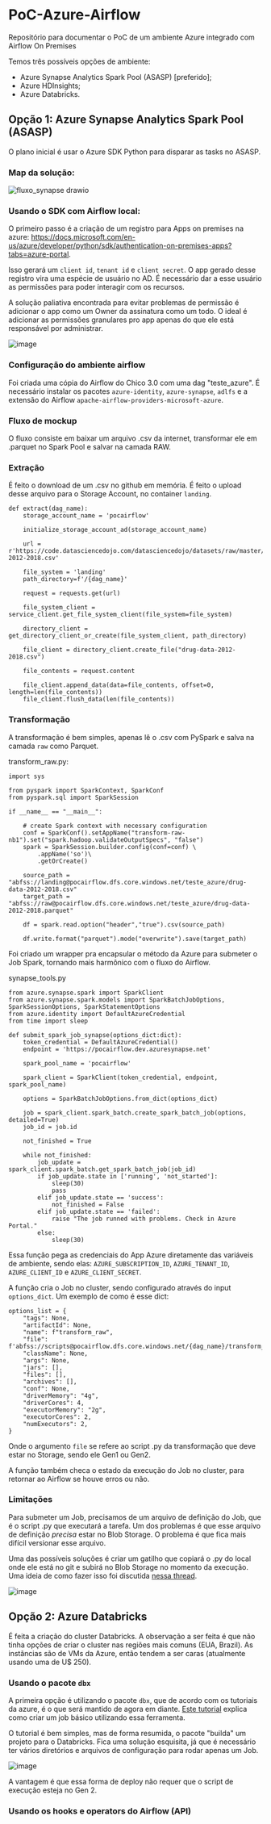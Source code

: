 # PoC-Azure-Airflow
Repositório para documentar o PoC de um ambiente Azure integrado com Airflow On Premises

Temos três possíveis opções de ambiente:
- Azure Synapse Analytics Spark Pool (ASASP) [preferido];
- Azure HDInsights;
- Azure Databricks.

## Opção 1: Azure Synapse Analytics Spark Pool (ASASP)
O plano inicial é usar o Azure SDK Python para disparar as tasks no ASASP.

### Map da solução:

![fluxo_synapse drawio](https://user-images.githubusercontent.com/83727621/173453770-ddd58511-0817-4f5e-9e97-1afc908f064e.png)

### Usando o SDK com Airflow local:

O primeiro passo é a criação de um registro para Apps on premises na azure:
https://docs.microsoft.com/en-us/azure/developer/python/sdk/authentication-on-premises-apps?tabs=azure-portal.

Isso gerará um ```client id```, ```tenant id``` e ```client secret```. O app gerado desse registro vira uma espécie de usuário no AD. É necessário dar a esse usuário as permissões para poder interagir com os recursos.

A solução paliativa encontrada para evitar problemas de permissão é adicionar o app como um Owner da assinatura como um todo. O ideal é adicionar as permissões granulares pro app apenas do que ele está responsável por administrar.

![image](https://user-images.githubusercontent.com/83727621/173186302-7942fefc-bc4b-43ba-bb5e-5ce1f90f613c.png)

### Configuração do ambiente airflow

Foi criada uma cópia do Airflow do Chico 3.0 com uma dag "teste_azure".
É necessário instalar os pacotes ```azure-identity```, ```azure-synapse```, ```adlfs``` e a extensão do Airflow ```apache-airflow-providers-microsoft-azure```.

### Fluxo de mockup

O fluxo consiste em baixar um arquivo .csv da internet, transformar ele em .parquet no Spark Pool e salvar na camada RAW.

### Extração

É feito o download de um .csv no github em memória. É feito o upload desse arquivo para o Storage Account, no container ```landing```.

```
def extract(dag_name):
    storage_account_name = 'pocairflow'

    initialize_storage_account_ad(storage_account_name)
    
    url = r'https://code.datasciencedojo.com/datasciencedojo/datasets/raw/master/Accidental%20Drug%20Related%20Deaths%20in%20Connecticut,%20US/Accidental%20Drug%20Related%20Deaths%20in%20Connecticut-2012-2018.csv'

    file_system = 'landing'
    path_directory=f'/{dag_name}'

    request = requests.get(url)

    file_system_client = service_client.get_file_system_client(file_system=file_system)

    directory_client = get_directory_client_or_create(file_system_client, path_directory)    
    
    file_client = directory_client.create_file("drug-data-2012-2018.csv")

    file_contents = request.content

    file_client.append_data(data=file_contents, offset=0, length=len(file_contents))
    file_client.flush_data(len(file_contents))
```

### Transformação

A transformação é bem simples, apenas lê o .csv com PySpark e salva na camada ```raw``` como Parquet.

transform_raw.py:
```
import sys
 
from pyspark import SparkContext, SparkConf
from pyspark.sql import SparkSession

if __name__ == "__main__":
	
	# create Spark context with necessary configuration
	conf = SparkConf().setAppName("transform-raw-nb1").set("spark.hadoop.validateOutputSpecs", "false")
	spark = SparkSession.builder.config(conf=conf) \
        .appName('so')\
        .getOrCreate()	

	source_path = "abfss://landing@pocairflow.dfs.core.windows.net/teste_azure/drug-data-2012-2018.csv"
	target_path = "abfss://raw@pocairflow.dfs.core.windows.net/teste_azure/drug-data-2012-2018.parquet"

	df = spark.read.option("header","true").csv(source_path) 

	df.write.format("parquet").mode("overwrite").save(target_path)
```
Foi criado um wrapper pra encapsular o método da Azure para submeter o Job Spark, tornando mais harmônico com o fluxo do Airflow.

synapse_tools.py
```
from azure.synapse.spark import SparkClient
from azure.synapse.spark.models import SparkBatchJobOptions, SparkSessionOptions, SparkStatementOptions
from azure.identity import DefaultAzureCredential
from time import sleep

def submit_spark_job_synapse(options_dict:dict):
    token_credential = DefaultAzureCredential()
    endpoint = 'https://pocairflow.dev.azuresynapse.net'

    spark_pool_name = 'pocairflow'

    spark_client = SparkClient(token_credential, endpoint, spark_pool_name)

    options = SparkBatchJobOptions.from_dict(options_dict)

    job = spark_client.spark_batch.create_spark_batch_job(options, detailed=True)
    job_id = job.id

    not_finished = True

    while not_finished:
        job_update = spark_client.spark_batch.get_spark_batch_job(job_id)
        if job_update.state in ['running', 'not_started']:
            sleep(30)
            pass
        elif job_update.state == 'success':
            not_finished = False
        elif job_update.state == 'failed':
            raise "The job runned with problems. Check in Azure Portal."
        else:
            sleep(30)
```
Essa função pega as credenciais do App Azure diretamente das variáveis de ambiente, sendo elas: ```AZURE_SUBSCRIPTION_ID```, ```AZURE_TENANT_ID```, ```AZURE_CLIENT_ID``` e ```AZURE_CLIENT_SECRET```.

A função cria o Job no cluster, sendo configurado através do input ```options_dict```. Um exemplo de como é esse dict:

```
options_list = {
    "tags": None,
    "artifactId": None,
    "name": f"transform_raw",
    "file": f'abfss://scripts@pocairflow.dfs.core.windows.net/{dag_name}/transform_raw.py',
    "className": None,
    "args": None,
    "jars": [],
    "files": [],
    "archives": [],
    "conf": None,
    "driverMemory": "4g",
    "driverCores": 4,
    "executorMemory": "2g",
    "executorCores": 2,
    "numExecutors": 2,
}
```
Onde o argumento ```file``` se refere ao script .py da transformação que deve estar no Storage, sendo ele Gen1 ou Gen2.

A função também checa o estado da execução do Job no cluster, para retornar ao Airflow se houve erros ou não.

### Limitações 

Para submeter um Job, precisamos de um arquivo de definição do Job, que é o script .py que executará a tarefa. Um dos problemas é que esse arquivo de definição *precisa* estar no Blob Storage. O problema é que fica mais difícil versionar esse arquivo.

Uma das possíveis soluções é criar um gatilho que copiará o .py do local onde ele está no git e subirá no Blob Storage no momento da execução. Uma ideia de como fazer isso foi discutida [nessa thread](https://stackoverflow.com/questions/68234041/azure-devops-ci-cd-pipelines-for-adls-gen2-resource).

![image](https://user-images.githubusercontent.com/83727621/172838382-e0312384-501a-4daa-877f-abd1eb044f55.png)

## Opção 2: Azure Databricks

É feita a criação do cluster Databricks. A observação a ser feita é que não tinha opções de criar o cluster nas regiões mais comuns (EUA, Brazil).
As instãncias são de VMs da Azure, então tendem a ser caras (atualmente usando uma de U$ 250).

### Usando o pacote ```dbx```

A primeira opção é utilizando o pacote ```dbx```, que de acordo com os tutoriais da azure, é o que será mantido de agora em diante. [Este tutorial](https://docs.microsoft.com/en-us/azure/databricks/dev-tools/dbx#code-example) explica como criar um job básico utilizando essa ferramenta.

O tutorial é bem simples, mas de forma resumida, o pacote "builda" um projeto para o Databricks. Fica uma solução esquisita, já que é necessário ter vários diretórios e arquivos de configuração para rodar apenas um Job.

![image](https://user-images.githubusercontent.com/83727621/173466283-a52dd3a8-2e09-4216-bcc6-67e429075aa0.png)

A vantagem é que essa forma de deploy não requer que o script de execução esteja no Gen 2.

### Usando os hooks e operators do Airflow (API)




